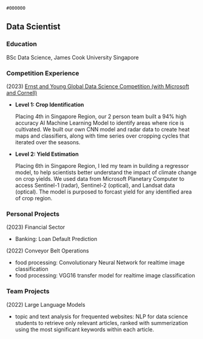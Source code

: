 `#000000`
## Data Scientist

### Education
BSc Data Science, James Cook University Singapore

### Competition Experience
(2023)
[Ernst and Young Global Data Science Competition (with Microsoft and Cornell)](https://challenge.ey.com/challenges/past/level-1-crop-identification-global?id=637e2d535712cf0015c7691f)
- **Level 1: Crop Identification**
  
  Placing 4th in Singapore Region, our 2 person team built a 94% high accuracy AI Machine Learning Model to identify areas where rice is cultivated.
  We built our own CNN model and radar data to create heat maps and classifiers, along with time series over cropping cycles that iterated over the seasons. 

- **Level 2: Yield Estimation**
  
  Placing 6th in Singapore Region, I led my team in building a regressor model, to help scientists better understand the impact of climate change on crop yields.
  We used data from Microsoft Planetary Computer to access Sentinel-1 (radar), Sentinel-2 (optical), and Landsat data (optical). The model is purposed to forcast
  yield for any identified area of crop region. 
  
### Personal Projects 
(2023)
Financial Sector 
- Banking: Loan Default Prediction

(2022)
Conveyor Belt Operations
- food processing: Convolutionary Neural Network for realtime image classification
- food processing: VGG16 transfer model for realtime image classification

### Team Projects
(2022)
Large Language Models
- topic and text analysis for frequented websites: NLP for data science students to retrieve only relevant articles,
  ranked with summerization using the most significant keywords within each article.


